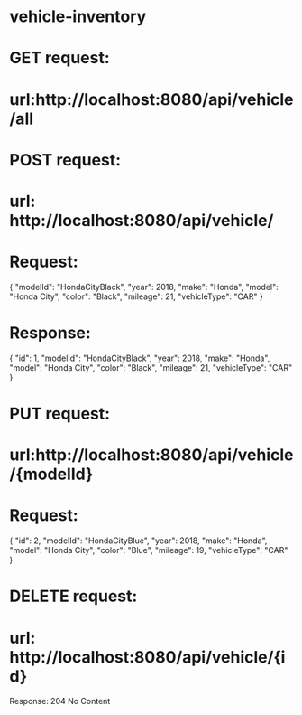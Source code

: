 # vehicle-inventory

# GET request:
# url:http://localhost:8080/api/vehicle/all

# POST request:
# url: http://localhost:8080/api/vehicle/
# Request:
{
  "modelId": "HondaCityBlack",
  "year": 2018,
  "make": "Honda",
  "model": "Honda City",
  "color": "Black",
  "mileage": 21,
  "vehicleType": "CAR"
}

# Response:

{
"id": 1,
"modelId": "HondaCityBlack",
"year": 2018,
"make": "Honda",
"model": "Honda City",
"color": "Black",
"mileage": 21,
"vehicleType": "CAR"
}

# PUT request:
# url:http://localhost:8080/api/vehicle/{modelId}
# Request:
{
"id": 2,
"modelId": "HondaCityBlue",
"year": 2018,
"make": "Honda",
"model": "Honda City",
"color": "Blue",
"mileage": 19,
"vehicleType": "CAR"
}

# DELETE request:
# url: http://localhost:8080/api/vehicle/{id}

Response: 204 No Content
